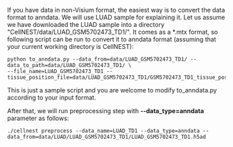 If you have data in non-Visium format, the easiest way is to convert the data format to anndata. We will use LUAD sample for explaining it. 
Let us assume we have downloaded the LUAD sample into a directory "CellNEST/data/LUAD_GSM5702473_TD1/". 
It comes as a *.mtx format, so following script can be run to convert it to anndata format (assuming that your current working directory is CellNEST):
```
python to_anndata.py --data_from=data/LUAD_GSM5702473_TD1/ --data_to_path=data/LUAD_GSM5702473_TD1/ \
--file_name=LUAD_GSM5702473_TD1 --tissue_position_file=data/LUAD_GSM5702473_TD1/GSM5702473_TD1_tissue_positions_list.csv
```
This is just a sample script and you are welcome to modify to_anndata.py according to your input format. 

After that, we will run preprocessing step with **--data_type=anndata** parameter as follows:

```
./cellnest preprocess --data_name=LUAD_TD1 --data_type=anndata --data_from=data/LUAD/LUAD_GSM5702473_TD1/LUAD_GSM5702473_TD1.h5ad

```
